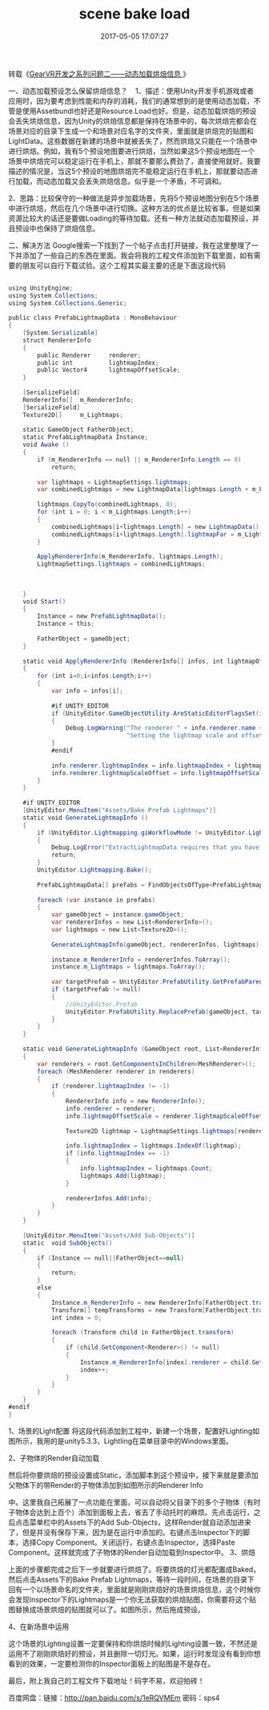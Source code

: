 ﻿---
title: scene bake load
date: 2017-05-05 17:07:27
tags:
---

转载《[GearVR开发之系列问题二——动态加载烘焙信息 ](http://blog.csdn.net/zhangxiao13627093203/article/details/51013871)》

一、动态加载预设怎么保留烘焙信息？   
1、描述：使用Unity开发手机游戏或者应用时，因为要考虑到性能和内存的消耗，我们的通常想到的是使用动态加载，不管是使用Assetbundl也好还是Resource.Load也好。但是，动态加载烘焙的预设会丢失烘焙信息，因为Unity的烘焙信息都是保持在场景中的，每次烘焙完都会在场景对应的目录下生成一个和场景对应名字的文件夹，里面就是烘焙完的贴图和LightData。这些数据在新建的场景中就被丢失了，然而烘焙又只能在一个场景中进行烘焙。例如，我有5个预设地图要进行烘焙，当然如果这5个预设地图在一个场景中烘焙完可以稳定运行在手机上，那就不要那么费劲了，直接使用就好。我要描述的情况是，当这5个预设的地图烘焙完不能稳定运行在手机上，那就要动态进行加载，而动态加载又会丢失烘焙信息。似乎是一个矛盾，不可调和。

2、思路：比较保守的一种做法是异步加载场景，先将5个预设地图分别在5个场景中进行烘焙，然后在几个场景中进行切换。这种方法的优点是比较省事，但是如果资源比较大的话还是要做Loading的等待加载。还有一种方法就动态加载预设，并且预设中也保持了烘焙信息。

二、解决方法
Google搜索一下找到了一个帖子点击打开链接，我在这里整理了一下并添加了一些自己的东西在里面。我会将我的工程文件添加到下载里面，如有需要的朋友可以自行下载试验。这个工程其实最主要的还是下面这段代码

<!--more-->

```cs
 
using UnityEngine;  
using System.Collections;  
using System.Collections.Generic;  
  
public class PrefabLightmapData : MonoBehaviour  
{  
    [System.Serializable]  
    struct RendererInfo  
    {  
        public Renderer     renderer;  
        public int          lightmapIndex;  
        public Vector4      lightmapOffsetScale;  
    }  
      
    [SerializeField]  
    RendererInfo[]  m_RendererInfo;  
    [SerializeField]  
    Texture2D[]     m_Lightmaps;  
  
    static GameObject FatherObject;  
    static PrefabLightmapData Instance;  
    void Awake ()  
    {  
        if (m_RendererInfo == null || m_RendererInfo.Length == 0)  
            return;  
          
        var lightmaps = LightmapSettings.lightmaps;  
        var combinedLightmaps = new LightmapData[lightmaps.Length + m_Lightmaps.Length];  
          
        lightmaps.CopyTo(combinedLightmaps, 0);  
        for (int i = 0; i < m_Lightmaps.Length;i++)  
        {  
            combinedLightmaps[i+lightmaps.Length] = new LightmapData();  
            combinedLightmaps[i+lightmaps.Length].lightmapFar = m_Lightmaps[i];  
        }  
          
        ApplyRendererInfo(m_RendererInfo, lightmaps.Length);  
        LightmapSettings.lightmaps = combinedLightmaps;  
          
  
       
    }  
    void Start()  
    {  
        Instance = new PrefabLightmapData();  
        Instance = this;  
  
        FatherObject = gameObject;  
    }  
      
    static void ApplyRendererInfo (RendererInfo[] infos, int lightmapOffsetIndex)  
    {  
        for (int i=0;i<infos.Length;i++)  
        {  
            var info = infos[i];  
             
            #if UNITY_EDITOR  
            if (UnityEditor.GameObjectUtility.AreStaticEditorFlagsSet(info.renderer.gameObject, UnityEditor.StaticEditorFlags.BatchingStatic))  
            {  
                Debug.LogWarning("The renderer " + info.renderer.name + " is marked Batching Static. The static batch is created when building the player. " +  
                                 "Setting the lightmap scale and offset will not affect lightmapping UVs as they have the scale and offset already burnt in.", info.renderer);  
            }  
            #endif  
              
            info.renderer.lightmapIndex = info.lightmapIndex + lightmapOffsetIndex;  
            info.renderer.lightmapScaleOffset = info.lightmapOffsetScale;  
        }  
    }  
     
    #if UNITY_EDITOR  
    [UnityEditor.MenuItem("Assets/Bake Prefab Lightmaps")]  
    static void GenerateLightmapInfo ()  
    {  
        if (UnityEditor.Lightmapping.giWorkflowMode != UnityEditor.Lightmapping.GIWorkflowMode.OnDemand)  
        {  
            Debug.LogError("ExtractLightmapData requires that you have baked you lightmaps and Auto mode is disabled.");  
            return;  
        }  
        UnityEditor.Lightmapping.Bake();  
          
        PrefabLightmapData[] prefabs = FindObjectsOfType<PrefabLightmapData>();  
          
        foreach (var instance in prefabs)  
        {  
            var gameObject = instance.gameObject;  
            var rendererInfos = new List<RendererInfo>();  
            var lightmaps = new List<Texture2D>();  
              
            GenerateLightmapInfo(gameObject, rendererInfos, lightmaps);  
              
            instance.m_RendererInfo = rendererInfos.ToArray();  
            instance.m_Lightmaps = lightmaps.ToArray();  
              
            var targetPrefab = UnityEditor.PrefabUtility.GetPrefabParent(gameObject) as GameObject;  
            if (targetPrefab != null)  
            {  
                //UnityEditor.Prefab  
                UnityEditor.PrefabUtility.ReplacePrefab(gameObject, targetPrefab);  
            }  
        }  
    }  
      
    static void GenerateLightmapInfo (GameObject root, List<RendererInfo> rendererInfos, List<Texture2D> lightmaps)  
    {  
        var renderers = root.GetComponentsInChildren<MeshRenderer>();  
        foreach (MeshRenderer renderer in renderers)  
        {  
            if (renderer.lightmapIndex != -1)  
            {  
                RendererInfo info = new RendererInfo();  
                info.renderer = renderer;  
                info.lightmapOffsetScale = renderer.lightmapScaleOffset;  
                  
                Texture2D lightmap = LightmapSettings.lightmaps[renderer.lightmapIndex].lightmapFar;  
                  
                info.lightmapIndex = lightmaps.IndexOf(lightmap);  
                if (info.lightmapIndex == -1)  
                {  
                    info.lightmapIndex = lightmaps.Count;  
                    lightmaps.Add(lightmap);  
                }  
                  
                rendererInfos.Add(info);  
            }  
        }  
    }  
  
    [UnityEditor.MenuItem("Assets/Add Sub-Objects")]  
    static  void SubObjects()  
    {  
        if (Instance == null||FatherObject==null)  
        {  
            return;  
        }  
        else  
        {  
            Instance.m_RendererInfo = new RendererInfo[FatherObject.transform.childCount];  
            Transform[] tempTransforms = new Transform[FatherObject.transform.childCount];  
            int index = 0;  
  
            foreach (Transform child in FatherObject.transform)  
            {  
                if (child.GetComponent<Renderer>() != null)  
                {  
                    Instance.m_RendererInfo[index].renderer = child.GetComponent<Renderer>();  
                    index++;  
                }  
            }  
        }  
    }  
#endif  
}  
```

1、场景的Light配置
将这段代码添加到工程中，新建一个场景，配置好Lighting如图所示，我用的是unity5.3.3，Lightling在菜单目录中的Windows里面。

2、子物体的Render自动加载

然后将你要烘焙的预设设置成Static，添加脚本到这个预设中，接下来就是要添加父物体下的带Render的子物体添加到如图所示的Renderer Info

中。这里我自己拓展了一点功能在里面，可以自动将父目录下的多个子物体（有时子物体会达到上百个）添加到面板上去，省去了手动托时的麻烦。先点击运行，之后点击菜单栏中的Assets下的Add Sub-Objects，这样Render就自动添加进来了，但是并没有保存下来，因为是在运行中添加的。右键点击Inspector下的脚本，选择Copy Component。关闭运行，右键点击Inspector，选择Paste Component。这样就完成了子物体的Render自动加载到Inspector中。
3、烘焙

上面的步骤都完成之后下一步就要进行烘焙了。将要烘焙的灯光都配置成Baked，然后点击Assets下的Bake Prefab Lightmaps，等待一段时间，在场景的目录下回有一个以场景命名的文件夹，里面就是刚刚烘焙好的场景烘焙信息，这个时候你会发现Inspector下的Lightmaps是一个你无法获取的烘焙贴图，你需要将这个贴图替换成场景烘焙的贴图就可以了。如图所示，然后拖成预设。

4、在新场景中运用

这个场景的Lighting设置一定要保持和你烘焙时候的Lighting设置一致，不然还是运用不了刚刚烘焙好的预设，并且删除一切灯光。如果，运行时发现没有看到你想看到的效果，一定要检测你的Inspector面板上的贴图是不是存在。

最后，附上我自己的工程文件下载地址！码字不易，欢迎拍砖！

百度网盘：链接：http://pan.baidu.com/s/1eRQVMEm 密码：sps4